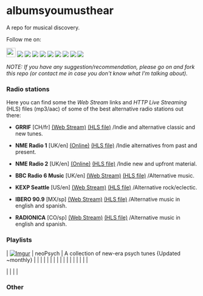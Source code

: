 # albumsyoumusthear
A repo for musical discovery.

Follow me on:  

<a href="https://open.spotify.com/user/mrmillky?si=ri3liOFMShq8yZ8S0_Y_tA"><img src="http://icons.iconarchive.com/icons/dakirby309/simply-styled/32/Spotify-icon.png" height='24px'></a>  <a href="https://soundcloud.com/aymhear"><img src="http://icons.iconarchive.com/icons/danleech/simple/24/soundcloud-icon.png"></a>   <a href="https://www.youtube.com/channel/UCAC4bHnjSVzI30GDUfErw0g?view_as=subscriber"><img src="http://icons.iconarchive.com/icons/dakirby309/windows-8-metro/24/Web-Youtube-alt-2-Metro-icon.png"></a>   <a href="https://soundsgood.co/curator/albumsyoumusthear"><img src="https://i.imgur.com/MzUk2P0.png"></a>   <a href="https://www.setlist.fm/user/mrmilky"><img src="https://i.imgur.com/rQVebel.jpg"></a>   <a href="https://www.last.fm/user/kristen_ud"><img src="http://icons.iconarchive.com/icons/sicons/basic-round-social/24/last.fm-icon.png"></a>   <a href="https://www.instagram.com/albumsyoumusthear/"><img src="https://i.imgur.com/zCRs6oL.png"></a>   <a href="http://albumsyoumusthear.tumblr.com/"><img src="http://icons.iconarchive.com/icons/danleech/simple/24/tumblr-icon.png"></a>   <a href="https://www.facebook.com/aymh1"><img src="http://icons.iconarchive.com/icons/danleech/simple/24/facebook-icon.png"></a>   <a href="https://twitter.com/aymh2016"><img src="http://icons.iconarchive.com/icons/dakirby309/windows-8-metro/24/Web-Twitter-alt-2-Metro-icon.png"></a>

*NOTE: If you have any suggestion/recommendation, please go on and fork this repo (or contact me in case you don't know what I'm talking about).*


### Radio stations
Here you can find some the *Web Stream* links and *HTTP Live Streaming* (HLS) files (mp3/aac) of some of the best alternative radio stations out there:


- **GRRIF** [CH/fr] [(Web Stream)](https://www.grrif.ch/) [(HLS file)](HLS/GRRIF_AAC_64.m3u)  /Indie and alternative classic and new tunes.

- **NME Radio 1** [UK/en] [(Online)](https://www.nme.com/audio/nme1/player/) [(HLS file)](HLS/NME_1.pls)  /Indie alternatives from past and present.

- **NME Radio 2** [UK/en] [(Online)](https://www.nme.com/audio/nme2/player/) [(HLS file)](HLS/NME_2.pls)  /Indie new and upfront material.

- **BBC Radio 6 Music** [UK/en] [(Web Stream)](http://www.bbc.co.uk/radio/player/bbc_6music) [(HLS file)](HLS/BBC6_HQ_128.pls)  /Alternative music.

- **KEXP Seattle** [US/en] [(Web Stream)](https://www.kexp.org/) [(HLS file)](HLS/KEXP_aac64.m3u)  /Alternative rock/eclectic.

- **IBERO 90.9** [MX/sp] [(Web Stream)](https://ibero909.fm/playlist-9091) [(HLS file)](HLS/IBERO_90_1.m3u)  /Alternative music in english and spanish.

- **RADIONICA** [CO/sp] [(Web Stream)](https://www.radionica.rocks/en-vivo/radionica) [(HLS file)](HLS/RADIONICA.m3u)  /Alternative music in english and spanish.

### Playlists

| [![Imgur](https://i.imgur.com/bfixHEU.jpg)](https://open.spotify.com/user/mrmillky/playlist/3pochlVzwhPV7HokkI6v65?si=3dIZb_A8TrGT8dD5Q6Uj-w) | neoPsych | A collection of new-era psych tunes {Updated ~monthly} |
|  |  |  |
|  |  |  |
|  |  |  |
|  |  |  |

|  |  |  |

### Other